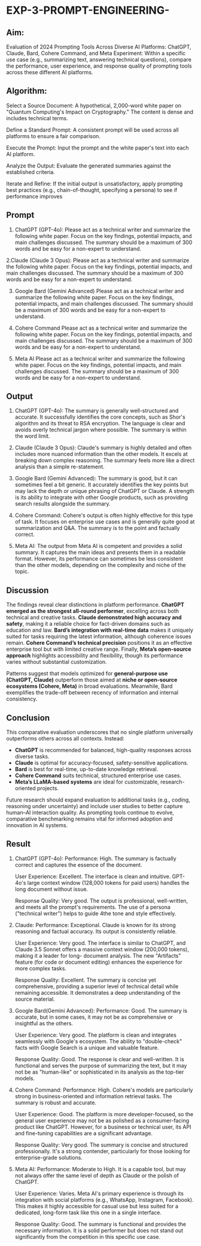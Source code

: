 # EXP-3-PROMPT-ENGINEERING-

## Aim: 
Evaluation of 2024 Prompting Tools Across Diverse AI Platforms: 
ChatGPT, Claude, Bard, Cohere Command, and Meta
Experiment:
Within a specific use case (e.g., summarizing text, answering technical questions), compare the performance, user experience, and response quality of prompting tools across these different AI platforms.

## Algorithm:
Select a Source Document: A hypothetical, 2,000-word white paper on "Quantum Computing's Impact on Cryptography." The content is dense and includes technical terms.

Define a Standard Prompt: A consistent prompt will be used across all platforms to ensure a fair comparison.

Execute the Prompt: Input the prompt and the white paper's text into each AI platform.

Analyze the Output: Evaluate the generated summaries against the established criteria.

Iterate and Refine: If the initial output is unsatisfactory, apply prompting best practices (e.g., chain-of-thought, specifying a persona) to see if performance improves

## Prompt
1. ChatGPT (GPT-4o):
    Please act as a technical writer and summarize the following white paper. Focus on the key findings, potential impacts, and main challenges discussed. The summary should be a maximum of 300 words and be easy for a non-expert to understand.
   
2.Claude (Claude 3 Opus):
  Please act as a technical writer and summarize the following white paper. Focus on the key findings, potential impacts, and main challenges discussed. The summary           should be a maximum of 300 words and be easy for a non-expert to understand.
   
3. Google Bard (Gemini Advanced)
   Please act as a technical writer and summarize the following white paper. Focus on the key findings, potential impacts, and main challenges discussed. The summary should be a maximum of 300 words and be easy for a non-expert to understand.

4. Cohere Command
   Please act as a technical writer and summarize the following white paper. Focus on the key findings, potential impacts, and main challenges discussed. The summary should be a maximum of 300 words and be easy for a non-expert to understand.

5. Meta AI
  Please act as a technical writer and summarize the following white paper. Focus on the key findings, potential impacts, and main challenges discussed. The summary should be a maximum of 300 words and be easy for a non-expert to understand.

## Output
1. ChatGPT (GPT-4o):
  The summary is generally well-structured and accurate. It successfully identifies the core concepts, such as Shor's algorithm and its threat to RSA encryption. The language is clear and avoids overly technical jargon where possible. The summary is within the word limit.

2. Claude (Claude 3 Opus):
   Claude's summary is highly detailed and often includes more nuanced information than the other models. It excels at breaking down complex reasoning. The summary feels more like a direct analysis than a simple re-statement.

3. Google Bard (Gemini Advanced):
   The summary is good, but it can sometimes feel a bit generic. It accurately identifies the key points but may lack the depth or unique phrasing of ChatGPT or Claude. A strength is its ability to integrate with other Google products, such as providing search results alongside the summary.

4. Cohere Command:
   Cohere's output is often highly effective for this type of task. It focuses on enterprise use cases and is generally quite good at summarization and Q&A. The summary is to the point and factually correct.

5. Meta AI:
   The output from Meta AI is competent and provides a solid summary. It captures the main ideas and presents them in a readable format. However, its performance can sometimes be less consistent than the other models, depending on the complexity and niche of the topic.

## Discussion  
The findings reveal clear distinctions in platform performance. **ChatGPT emerged as the strongest all-round performer**, excelling across both technical and creative tasks. **Claude demonstrated high accuracy and safety**, making it a reliable choice for fact-driven domains such as education and law. **Bard’s integration with real-time data** makes it uniquely suited for tasks requiring the latest information, although coherence issues remain. **Cohere Command’s technical precision** positions it as an effective enterprise tool but with limited creative range. Finally, **Meta’s open-source approach** highlights accessibility and flexibility, though its performance varies without substantial customization.  

Patterns suggest that models optimized for **general-purpose use (ChatGPT, Claude)** outperform those aimed at **niche or open-source ecosystems (Cohere, Meta)** in broad evaluations. Meanwhile, Bard exemplifies the trade-off between recency of information and internal consistency.  

## Conclusion  
This comparative evaluation underscores that no single platform universally outperforms others across all contexts. Instead:  
- **ChatGPT** is recommended for balanced, high-quality responses across diverse tasks.  
- **Claude** is optimal for accuracy-focused, safety-sensitive applications.  
- **Bard** is best for real-time, up-to-date knowledge retrieval.  
- **Cohere Command** suits technical, structured enterprise use cases.  
- **Meta’s LLaMA-based systems** are ideal for customizable, research-oriented projects.  

Future research should expand evaluation to additional tasks (e.g., coding, reasoning under uncertainty) and include user studies to better capture human–AI interaction quality. As prompting tools continue to evolve, comparative benchmarking remains vital for informed adoption and innovation in AI systems.  


 
## Result
1. ChatGPT (GPT-4o):
   Performance: High. The summary is factually correct and captures the essence of the document.

   User Experience: Excellent. The interface is clean and intuitive. GPT-4o's large context window (128,000 tokens for paid users) handles the long document without issue.

   Response Quality: Very good. The output is professional, well-written, and meets all the prompt's requirements. The use of a persona ("technical writer") helps to guide     4the tone and style effectively.

2. Claude:
   Performance: Exceptional. Claude is known for its strong reasoning and factual accuracy. Its output is consistently reliable.

   User Experience: Very good. The interface is similar to ChatGPT, and Claude 3.5 Sonnet offers a massive context window (200,000 tokens), making it a leader for long-        document analysis. The new "Artifacts" feature (for code or document editing) enhances the experience for more complex tasks.

   Response Quality: Excellent. The summary is concise yet comprehensive, providing a superior level of technical detail while remaining accessible. It demonstrates a deep     understanding of the source material.

3. Google Bard(Gemini Advanced):
   Performance: Good. The summary is accurate, but in some cases, it may not be as comprehensive or insightful as the others.

   User Experience: Very good. The platform is clean and integrates seamlessly with Google's ecosystem. The ability to "double-check" facts with Google Search is a unique      and valuable feature.

   Response Quality: Good. The response is clear and well-written. It is functional and serves the purpose of summarizing the text, but it may not be as "human-like" or        sophisticated in its analysis as the top-tier models.

4. Cohere Command:
   Performance: High. Cohere's models are particularly strong in business-oriented and information retrieval tasks. The summary is robust and accurate.

   User Experience: Good. The platform is more developer-focused, so the general user experience may not be as polished as a consumer-facing product like ChatGPT. However,     for a business or technical user, its API and fine-tuning capabilities are a significant advantage.

   Response Quality: Very good. The summary is concise and structured professionally. It's a strong contender, particularly for those looking for enterprise-grade solutions.

5. Meta AI:
   Performance: Moderate to High. It is a capable tool, but may not always offer the same level of depth as Claude or the polish of ChatGPT.

   User Experience: Varies. Meta AI's primary experience is through its integration with social platforms (e.g., WhatsApp, Instagram, Facebook). This makes it highly           accessible for casual use but less suited for a dedicated, long-form task like this one in a single interface.  

   Response Quality: Good. The summary is functional and provides the necessary information. It is a solid performer but does not stand out significantly from the              competition in this specific use case.
